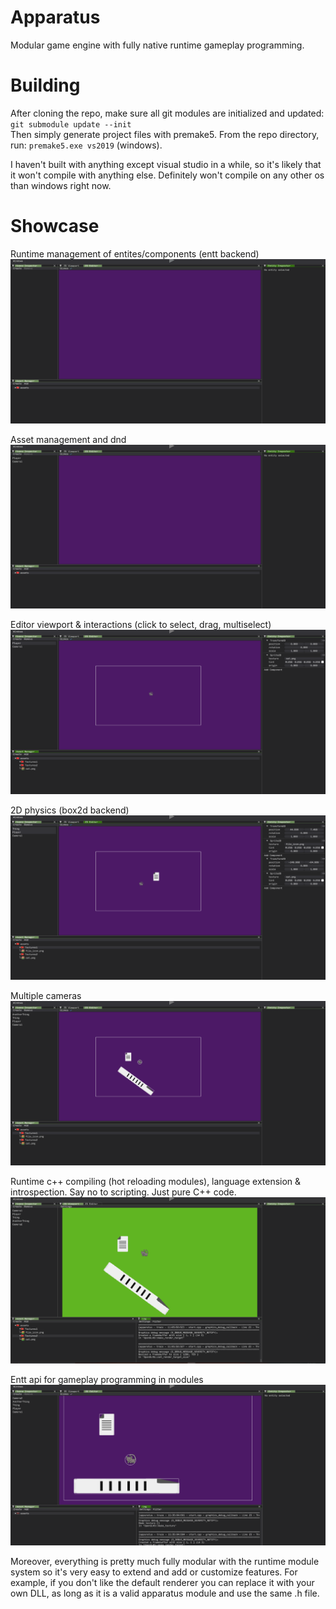 # Apparatus
Modular game engine with fully native runtime gameplay
programming.

# Building
After cloning the repo, make sure all git modules are initialized and updated:
`git submodule update --init`
<br>Then simply generate project files with premake5. From the repo directory, run: `premake5.exe vs2019` (windows).

I haven't built with anything except visual studio in a while, so it's likely that it won't compile with anything else. Definitely won't compile on any other os than windows right now.

# Showcase
Runtime management of entites/components (entt backend)
![](repo/entitiescomponents.gif)

Asset management and dnd
![](repo/assetmanagement.gif)

Editor viewport & interactions (click to select, drag, multiselect)
![](repo/editorinteraction.gif)

2D physics (box2d backend)
![](repo/2dphysics.gif)

Multiple cameras
![](repo/multiplecameras.gif)

Runtime c++ compiling (hot reloading modules), language extension & introspection. Say no to scripting. Just pure C++ code.
![](repo/runtimecpp.gif)

Entt api for gameplay programming in modules
![](repo/runtimecppentt.gif)

Moreover, everything is pretty much fully modular with the runtime module system so it's very easy to extend and add or customize features. For example, if you don't like the default renderer you can replace it with your own DLL, as long as it is a valid apparatus module and use the same .h file.